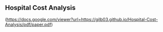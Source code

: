 ## Hospital Cost Analysis

(https://docs.google.com/viewer?url=https://gilb03.github.io/Hospital-Cost-Analysis/pdf/paper.pdf)

